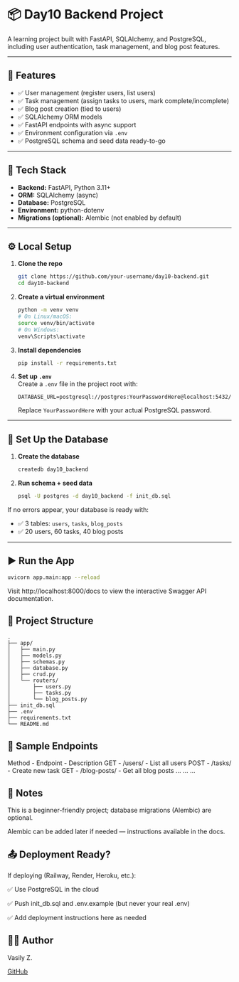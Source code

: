 # 📦 Day10 Backend Project

A learning project built with FastAPI, SQLAlchemy, and PostgreSQL, including user authentication, task management, and blog post features.

---

## 🚀 Features

- ✅ User management (register users, list users)  
- ✅ Task management (assign tasks to users, mark complete/incomplete)  
- ✅ Blog post creation (tied to users)  
- ✅ SQLAlchemy ORM models  
- ✅ FastAPI endpoints with async support  
- ✅ Environment configuration via `.env`  
- ✅ PostgreSQL schema and seed data ready-to-go  

---

## 📂 Tech Stack

- **Backend:** FastAPI, Python 3.11+  
- **ORM:** SQLAlchemy (async)  
- **Database:** PostgreSQL  
- **Environment:** python-dotenv  
- **Migrations (optional):** Alembic (not enabled by default)  

---

## ⚙️ Local Setup

1. **Clone the repo**
    ```bash
    git clone https://github.com/your-username/day10-backend.git
    cd day10-backend
    ```

2. **Create a virtual environment**
    ```bash
    python -m venv venv
    # On Linux/macOS:
    source venv/bin/activate
    # On Windows:
    venv\Scripts\activate
    ```

3. **Install dependencies**
    ```bash
    pip install -r requirements.txt
    ```

4. **Set up `.env`**  
   Create a `.env` file in the project root with:
    ```
    DATABASE_URL=postgresql://postgres:YourPasswordHere@localhost:5432/day10_backend
    ```
   Replace `YourPasswordHere` with your actual PostgreSQL password.

---

## 🧱 Set Up the Database

1. **Create the database**
    ```bash
    createdb day10_backend
    ```

2. **Run schema + seed data**
    ```bash
    psql -U postgres -d day10_backend -f init_db.sql
    ```

If no errors appear, your database is ready with:

- ✅ 3 tables: `users`, `tasks`, `blog_posts`  
- ✅ 20 users, 60 tasks, 40 blog posts  

---

## ▶️ Run the App

```bash
uvicorn app.main:app --reload
```

Visit http://localhost:8000/docs to view the interactive Swagger API documentation.

## 📁 Project Structure
```
.
├── app/
│   ├── main.py
│   ├── models.py
│   ├── schemas.py
│   ├── database.py
│   ├── crud.py
│   └── routers/
│       ├── users.py
│       ├── tasks.py
│       └── blog_posts.py
├── init_db.sql
├── .env
├── requirements.txt
└── README.md
```

## 🧪 Sample Endpoints

Method -	Endpoint -	Description
GET	- /users/ -	List all users
POST	- /tasks/	- Create new task
GET	- /blog-posts/	- Get all blog posts
...	...	...

## 📘 Notes

This is a beginner-friendly project; database migrations (Alembic) are optional.

Alembic can be added later if needed — instructions available in the docs.

## 📤 Deployment Ready?

If deploying (Railway, Render, Heroku, etc.):

✅ Use PostgreSQL in the cloud

✅ Push init_db.sql and .env.example (but never your real .env)

✅ Add deployment instructions here as needed

## 🧑‍💻 Author

Vasily Z.

[GitHub](https://github.com/smtbig)
